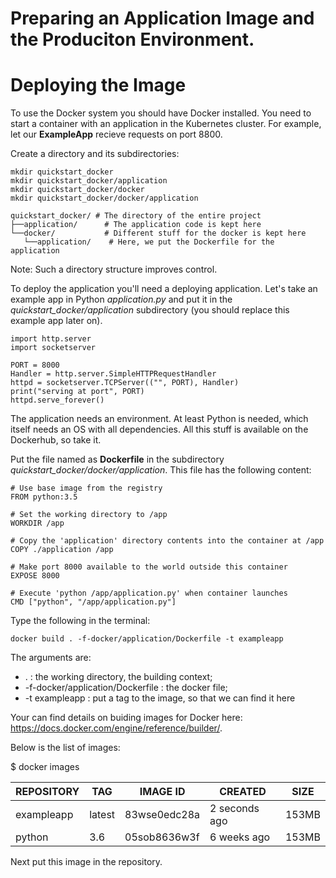 # Preparing an Application Image and the Produciton Environment.
# Deploying the Image



To use the Docker system you should have Docker installed. 
You need to start a container with an application in the Kubernetes cluster. For example, let our **ExampleApp** recieve requests on port 8800.

Create a directory and its subdirectories:

```
mkdir quickstart_docker
mkdir quickstart_docker/application
mkdir quickstart_docker/docker
mkdir quickstart_docker/docker/application
```

```
quickstart_docker/ # The directory of the entire project
├──application/      # The application code is kept here
└──docker/           # Different stuff for the docker is kept here
   └──application/    # Here, we put the Dockerfile for the application
```
   
Note:
Such a directory structure improves control.

To deploy the application you'll need a deploying application. Let's take an example app in Python *application.py* and put it in the *quickstart_docker/application* subdirectory (you should replace this example app later on).

```
import http.server
import socketserver

PORT = 8000
Handler = http.server.SimpleHTTPRequestHandler
httpd = socketserver.TCPServer(("", PORT), Handler)
print("serving at port", PORT)
httpd.serve_forever()
```

The application needs an environment. At least Python is needed, which itself needs an OS with all dependencies. All this stuff is available on the Dockerhub, so take it.

Put the file named as **Dockerfile** in the subdirectory *quickstart_docker/docker/application*. This file has the following content: 

```
# Use base image from the registry
FROM python:3.5

# Set the working directory to /app
WORKDIR /app

# Copy the 'application' directory contents into the container at /app
COPY ./application /app

# Make port 8000 available to the world outside this container
EXPOSE 8000

# Execute 'python /app/application.py' when container launches
CMD ["python", "/app/application.py"]
```

Type the following in the terminal:
```
docker build . -f-docker/application/Dockerfile -t exampleapp
```
The arguments are:
- . : the working directory, the building context;
- -f-docker/application/Dockerfile : the docker file; 
- -t exampleapp : put a tag to the image, so that we can find it here

Your can find details on buiding images for Docker here:
https://docs.docker.com/engine/reference/builder/.

Below is the list of images:

$ docker images

| REPOSITORY |           TAG |           IMAGE ID |           CREATED |            SIZE |
| ---------- | ------------- | ------------------ | ----------------- | --------------- |
| exampleapp |           latest |        83wse0edc28a |       2 seconds ago |      153MB |
| python |               3.6 |           05sob8636w3f |       6 weeks ago |        153MB |

Next put this image in the repository.
